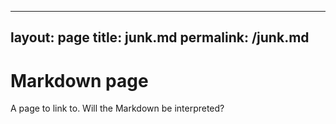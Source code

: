 
---
layout: page
title: junk.md
permalink: /junk.md
---

Markdown page
====
A page to link to. Will the Markdown be interpreted?
